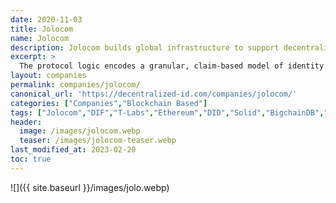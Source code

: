 ```yaml
---
date: 2020-11-03
title: Jolocom
name: Jolocom
description: Jolocom builds global infrastructure to support decentralized digital identity management. 
excerpt: >
  The protocol logic encodes a granular, claim-based model of identity that is highly generalized and unrestrictive in scope in order to accommodate a multiplicity of potential use cases and broad range of subjects of identity (users), including individual persons as well non-person entities like organizations (e.g. companies, governmental bodies), IoT devices (e.g. hardware/software agents), and autonomous agents (e.g. DAOs).
layout: companies
permalink: companies/jolocom/
canonical_url: 'https://decentralized-id.com/companies/jolocom/'
categories: ["Companies","Blockchain Based"]
tags: ["Jolocom","DIF","T-Labs","Ethereum","DID","Solid","BigchainDB","IOTA"]
header:
  image: /images/jolocom.webp
  teaser: /images/jolocom-teaser.webp
last_modified_at: 2023-02-20
toc: true
---
```

![]({{ site.baseurl }}/images/jolo.webp)